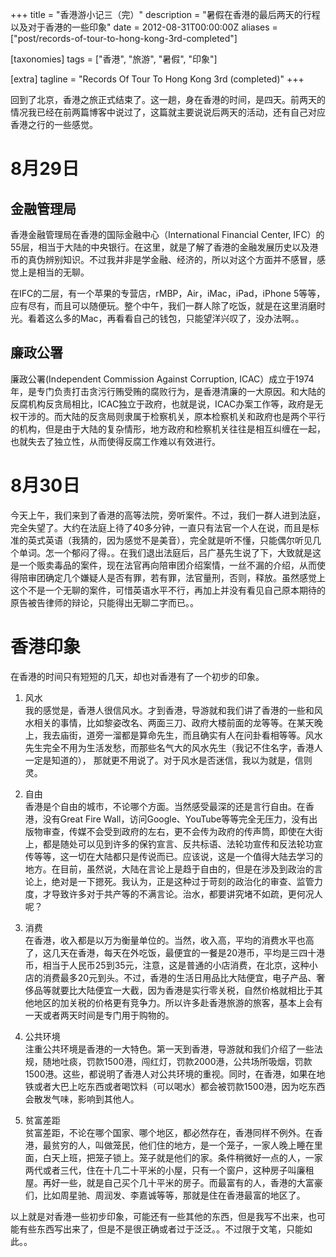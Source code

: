 +++
title = "香港游小记三（完）"
description = "暑假在香港的最后两天的行程以及对于香港的一些印象"
date = 2012-08-31T00:00:00Z
aliases = ["post/records-of-tour-to-hong-kong-3rd-completed"]

[taxonomies]
tags = ["香港", "旅游", "暑假", "印象"]

[extra]
tagline = "Records Of Tour To Hong Kong 3rd (completed)"
+++

回到了北京，香港之旅正式结束了。这一趟，身在香港的时间，是四天。前两天的情况我已经在前两篇博客中说过了，这篇就主要说说后两天的活动，还有自己对应香港之行的一些感觉。

# 8月29日

## 金融管理局
香港金融管理局在香港的国际金融中心（International Financial Center, IFC）的55层，相当于大陆的中央银行。在这里，就是了解了香港的金融发展历史以及港币的真伪辨别知识。不过我并非是学金融、经济的，所以对这个方面并不感冒，感觉上是相当的无聊。

在IFC的二层，有一个苹果的专营店，rMBP，Air，iMac，iPad，iPhone 5等等，应有尽有，而且可以随便玩。整个中午，我们一群人除了吃饭，就是在这里消磨时光。看着这么多的Mac，再看看自己的钱包，只能望洋兴叹了，没办法啊。。

## 廉政公署
廉政公署(Independent Commission Against Corruption, ICAC）成立于1974年，是专门负责打击贪污行贿受贿的腐败行为，是香港清廉的一大原因。和大陆的反腐机构反贪局相比，ICAC独立于政府，也就是说，ICAC办案工作等，政府是无权干涉的。而大陆的反贪局则隶属于检察机关，原本检察机关和政府也是两个平行的机构，但是由于大陆的复杂情形，地方政府和检察机关往往是相互纠缠在一起，也就失去了独立性，从而使得反腐工作难以有效进行。

# 8月30日
今天上午，我们来到了香港的高等法院，旁听案件。不过，我们一群人进到法庭，完全失望了。大约在法庭上待了40多分钟，一直只有法官一个人在说，而且是标准的英式英语（我猜的，因为感觉不是美音），完全就是听不懂，只能偶尔听见几个单词。怎一个郁闷了得。。在我们退出法庭后，吕广基先生说了下，大致就是这是一个贩卖毒品的案件，现在法官再向陪审团介绍案情，一丝不漏的介绍，从而使得陪审团确定几个嫌疑人是否有罪，若有罪，法官量刑，否则，释放。虽然感觉上这个不是一个无聊的案件，可惜英语水平不行，再加上并没有看见自己原本期待的原告被告律师的辩论，只能得出无聊二字而已。。

# 香港印象
在香港的时间只有短短的几天，却也对香港有了一个初步的印象。

1. 风水  
   我的感觉是，香港人很信风水。才到香港，导游就和我们讲了香港的一些和风水相关的事情，比如黎姿改名、两面三刀、政府大楼前面的龙等等。在某天晚上，我去庙街，道旁一溜都是算命先生，而且确实有人在问卦看相等等。风水先生完全不用为生活发愁，而那些名气大的风水先生（我记不住名字，香港人一定是知道的）， 那就更不用说了。对于风水是否迷信，我以为就是，信则灵。

1. 自由  
   香港是个自由的城市，不论哪个方面。当然感受最深的还是言行自由。在香港，没有Great Fire Wall，访问Google、YouTube等等完全无压力，没有出版物审查，传媒不会受到政府的左右，更不会传为政府的传声筒，即使在大街上，都是随处可以见到许多的保钓宣言、反共标语、法轮功宣传和反法轮功宣传等等，这一切在大陆都只是传说而已。应该说，这是一个值得大陆去学习的地方。在目前，虽然说，大陆在言论上是趋于自由的，但是在涉及到政治的言论上，绝对是一下摁死。我认为，正是这种过于苛刻的政治化的审查、监管力度，才导致许多对于共产等的不满言论。治水，都要讲究堵不如疏，更何况人呢？

1. 消费  
   在香港，收入都是以万为衡量单位的。当然，收入高，平均的消费水平也高了，这几天在香港，每天在外吃饭，最便宜的一餐是20港币，平均是三四十港币，相当于人民币25到35元，注意，这是普通的小店消费，在北京，这种小店的消费最多20元到头。不过，香港的生活日用品比大陆便宜，电子产品、奢侈品等就要比大陆便宜一大截，因为香港是实行零关税，自然价格就相比于其他地区的加关税的价格更有竞争力。所以许多赴香港旅游的旅客，基本上会有一天或者两天时间是专门用于购物的。

1. 公共环境  
   注重公共环境是香港的一大特色。第一天到香港，导游就和我们介绍了一些法规，随地吐痰，罚款1500港，闯红灯，罚款2000港，公共场所吸烟，罚款1500港。这些，都说明了香港人对公共环境的重视。同时，在香港，如果在地铁或者大巴上吃东西或者喝饮料（可以喝水）都会被罚款1500港，因为吃东西会散发气味，影响到其他人。

1. 贫富差距  
   贫富差距，不论在哪个国家、哪个地区，都必然存在，香港同样不例外。在香港，最贫穷的人，叫做笼民，他们住的地方，是一个笼子，一家人晚上睡在里面，白天上班，把笼子锁上。笼子就是他们的家。条件稍微好一点的人，一家两代或者三代，住在十几二十平米的小屋，只有一个窗户，这种房子叫廉租屋。再好一些，就是自己买个几十平米的房子。而最富有的人，香港的大富豪们，比如周星驰、周润发、李嘉诚等等，那就是住在香港最富的地区了。

以上就是对香港一些初步印象，可能还有一些其他的东西，但是我写不出来，也可能有些东西写出来了，但是不是很正确或者过于泛泛。。不过限于文笔，只能如此。。
